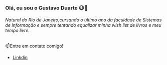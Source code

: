 ### Olá, eu sou o Gustavo Duarte 😉🤙 

###### Natural do Rio de Janeiro,cursando o último ano da faculdade de Sistemas de Informação e sempre tentando equalizar minha wish list de livros e meu tempo livre.

📫Entre em contato comigo!

- [Linkdin](https://www.linkedin.com/in/gustavo-duarte-61593990/)
